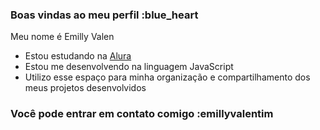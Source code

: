 ### Boas vindas ao meu perfil :blue_heart

Meu nome é Emilly Valen

- Estou estudando na [Alura](https://www.alura.com.br)
- Estou me desenvolvendo na linguagem JavaScript
- Utilizo esse espaço para minha organização e compartilhamento dos meus projetos desenvolvidos

### Você pode entrar em contato comigo :emillyvalentim
